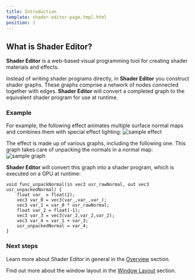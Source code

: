 ```yaml
---
title: Introduction
template: shader-editor-page.tmpl.html
position: 1
---
```


## What is Shader Editor?

__Shader Editor__ is a web-based visual programming tool for creating shader materials and effects.

Instead of writing shader programs directly, in __Shader Editor__ you construct shader graphs. These graphs comprise a network of nodes connected together with edges. __Shader Editor__ will convert a completed graph to the equivalent shader program for use at runtime.

### Example

For example, the following effect animates multiple surface normal maps and combines them with special effect lighting:
![sample effect][1]

The effect is made up of various graphs, including the following one. This graph takes care of unpacking the normals in a normal map:
![sample graph][2]

__Shader Editor__ will convert this graph into a shader program, which is executed on a GPU at runtime:

```
void func_unpackNormal(in vec3 usr_rawNormal, out vec3 usr_unpackedNormal) {
    float var_ = float(2);
    vec3 var_0 = vec3(var_,var_,var_);
    vec3 var_1 = var_0 * usr_rawNormal;
    float var_2 = float(-1);
    vec3 var_3 = vec3(var_2,var_2,var_2);
    vec3 var_4 = var_1 + var_3;
    usr_unpackedNormal = var_4;
}
```

### Next steps

Learn more about Shader Editor in general in the [Overview][3] section.

Find out more about the window layout in the [Window Layout][4] section.

[1]: /images/shader-editor/sample-effect.gif
[2]: /images/shader-editor/sample-graph.png
[3]: /shader-editor/overview
[4]: /shader-editor/window-layout

